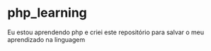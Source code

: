 # php_learning
Eu estou aprendendo php e criei este repositório para salvar o meu aprendizado na linguagem
